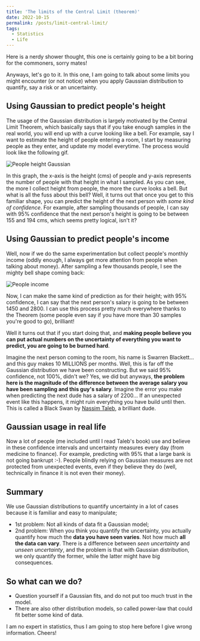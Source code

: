 ```yaml
---
title: 'The limits of the Central Limit (theorem)'
date: 2022-10-15
permalink: /posts/limit-central-limit/
tags:
  - Statistics
  - Life
---
```


Here is a nerdy shower thought, this one is certainly going to be a bit boring for the commoners, sorry mates!

Anyways, let's go to it. In this one, I am going to talk about some limits you might encounter (or not notice) when you apply Gaussian distribution to quantify, say a risk or an uncertainty.

## Using Gaussian to predict people's height
The usage of the Gaussian distribution is largely motivated by the Central Limit Theorem, which basically says that if you take enough samples in the real world, you will end up with a curve looking like a bell. For example, say I want to estimate the height of people entering a room, I start by measuring people as they enter, and update my model everytime. The process would look like the following gif.

![People height Gaussian](../people_height.gif)

In this graph, the x-axis is the height (cms) of people and y-axis represents the number of people with that height in what I sampled. As you can see, the more I collect height from people, the more the curve looks a bell. But what is all the fuss about this bell? Well, it turns out that once you get to this familiar shape, you can predict the height of the next person with *some kind of confidence*. For example, after sampling thousands of people, I can say with 95% confidence that the next person's height is going to be between 155 and 194 cms, which seems pretty logical, isn't it? 

## Using Gaussian to predict people's income
Well, now if we do the same experimentation but collect people's monthly income (oddly enough, I always get more attention from people when talking about money). After sampling a few thousands people, I see the mighty bell shape coming back:

![People income](../people_salary_normal.png)

Now, I can make the same kind of prediction as for their height; with 95% confidence, I can say that the next person's salary is going to be between 1450 and 2800. I can use this process pretty much everywhere thanks to the Theorem (some people even say if you have more than 30 samples you're good to go), brilliant!

Well it turns out that if you start doing that, and **making people believe you can put actual numbers on the uncertainty of everything you want to predict, you are going to be burned hard**. 

Imagine the next person coming to the room, his name is Swarren Blackett... and this guy makes 10 MILLIONS per months. Well, this is far off the Gaussian distribution we have been constructing. But we said 95% confidence, not 100%, didn't we? Yes, we did but anyways, **the problem here is the magnitude of the difference between the average salary you have been sampling and this guy's salary**. Imagine the error you make when predicting the next dude has a salary of 2200... If an unexpected event like this happens, it might ruin everything you have build until then. This is called a Black Swan by [Nassim Taleb](https://en.wikipedia.org/wiki/Nassim_Nicholas_Taleb), a brilliant dude.

## Gaussian usage in real life
Now a lot of people (me included until I read Taleb's book) use and believe in these confidence intervals and uncertainty measures every day (from medicine to finance). For example, predicting with 95% that a large bank is not going bankrupt :-). People blindly relying on Gaussian measures are not protected from unexpected events, even if they believe they do (well, technically in finance it is not even their money).

## Summary
We use Gaussian distributions to quantify uncertainty in a lot of cases because it is familiar and easy to manipulate;
* 1st problem: Not all kinds of data fit a Gaussian model;
* 2nd problem: When you think you quantify the uncertainty, you actually quantify how much the **data you have seen varies**. Not how much **all the data can vary**. There is a difference between *seen uncertainty* and *unseen uncertainty*, and the problem is that with Gaussian distribution, we only quantify the former, while the latter might have big consequences. 

## So what can we do? 
- Question yourself if a Gaussian fits, and do not put too much trust in the model. 
- There are also other distribution models, so called power-law that could fit better some kind of data. 

I am no expert in statistics, thus I am going to stop here before I give wrong information. Cheers! 
